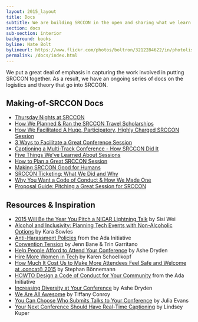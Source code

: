 ```yaml
---
layout: 2015_layout
title: Docs
subtitle: We are building SRCCON in the open and sharing what we learn.
section: docs
sub-section: interior
background: books
byline: Nate Bolt
bylineurl: https://www.flickr.com/photos/boltron/3212284622/in/photolist-5TRNiC-4VkeqM-4VpqGm-4VkcGz-4Vpr1S-4Vken4-fmXRof-2YtFPR-fmHB44-dFxkXG-7yv4t7-4VnnAn-5A3XSn-4Vnnmv-4VnnqK-9uup4n-4Vnnv6-3ViP2v-4VnngF-4VkgVa-4VkeuZ-4Vkg5R-4VpmbC-4VpnDu-4Vk9rK-4VpqRL-4VpsPb-4VpuU3-4Vkf5D-4Vkdj6-4Vk8uc-b1TXEz-4VkhcX-mF5DPa-fmHXAB-r8mgB3-s5i4Mz-7i3R7t-og8qB5-fmXSCf-7i7Ky9-92YNnD-fmHDut-5C51hV-rMM8b3-k639ok-8FDPAB-apFhiP-rL2vRV-4VptiN
permalink: /docs/index.html
---
```


We put a great deal of emphasis in capturing the work involved in putting SRCCON together. As a result, we have an ongoing series of docs on the logistics and theory that go into SRCCON.

## Making-of-SRCCON Docs

* [Thursday Nights at SRCCON](https://opennews.org/blog/srccon-thursday/)
* [How We Planned & Ran the SRCCON Travel Scholarships](https://opennews.org/blog/srccon-scholarship-process-admin/)
* [How We Facilitated A Huge, Participatory, Highly Charged SRCCON Session](https://opennews.org/blog/srccon-facilitator-recs-two/)
* [3 Ways to Facilitate a Great Conference Session](https://opennews.org/blog/srccon-facilitator-recs-one/)
* [Captioning a Multi-Track Conference - How SRCCON Did It](http://opennews.org/blog/srccon-transcription)
* [Five Things We've Learned About Sessions](http://opennews.org/blog/srccon-top5)
* [How to Plan a Great SRCCON Session](http://opennews.org/blog/srccon-session-planning)
* [Making SRCCON Good for Humans](http://opennews.org/blog/srccon-human-stuff)
* [SRCCON Ticketing: What We Did and Why](http://opennews.org/blog/srccon-tickets)
* [Why You Want a Code of Conduct & How We Made One](http://incisive.nu/2014/codes-of-conduct)
* [Proposal Guide: Pitching a Great Session for SRCCON](/sessions/proposals/guide)

## Resources & Inspiration

* [2015 Will Be the Year You Pitch a NICAR Lightning Talk](https://medium.com/@sisiwei/2015-will-be-the-year-you-pitch-a-nicar-lightning-talk-dd293e5d78ca) by Sisi Wei
* [Alcohol and Inclusivity: Planning Tech Events with Non-Alcoholic Options](https://modelviewculture.com/pieces/alcohol-and-inclusivity-planning-tech-events-with-non-alcoholic-options) by Kara Sowles
* [Anti-Harassment Policies](https://adainitiative.org/what-we-do/conference-policies/) from the Ada Initiative
* [Convention Tension](https://friendshipping.simplecast.fm/episodes/8885-convention-tension) by Jenn Bane & Trin Garritano
* [Help People Afford to Attend Your Conference](http://www.ashedryden.com/blog/help-more-people-attend-your-conference) by Ashe Dryden
* [Hire More Women in Tech](http://www.hiremorewomenintech.com/) by Karen Schoellkopf
* [How Much It Cost Us to Make More Attendees Feel Safe and Welcome at .concat() 2015](https://medium.com/@boennemann/how-much-it-cost-us-to-make-more-attendees-feel-safe-and-welcome-at-concat-2015-2bc51d4df656) by Stephan Bönnemann
* [HOWTO Design a Code of Conduct for Your Community](https://adainitiative.org/2014/02/howto-design-a-code-of-conduct-for-your-community/) from the Ada Initiative
* [Increasing Diversity at Your Conference](http://www.ashedryden.com/blog/increasing-diversity-at-your-conference) by Ashe Dryden
* [We Are All Awesome](http://weareallaweso.me/) by Tiffany Conroy
* [You Can Choose Who Submits Talks to Your Conference](http://jvns.ca/blog/2015/03/06/you-can-choose-who-submits-talks-to-your-conference/) by Julia Evans
* [Your Next Conference Should Have Real-Time Captioning](http://composition.al/blog/2014/05/31/your-next-conference-should-have-real-time-captioning/) by Lindsey Kuper
